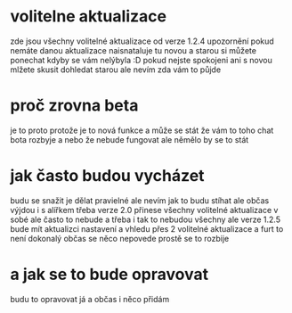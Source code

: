 # volitelne aktualizace
zde jsou všechny volitelné aktualizace od verze 1.2.4 upozornění pokud nemáte danou aktualizace naisnataluje tu novou a starou si můžete ponechat kdyby se vám nelýbyla :D
pokud nejste spokojeni ani s novou mlžete skusit dohledat starou ale nevím zda vám to půjde

# proč zrovna beta
je to proto protože je to nová funkce a může se stát že vám to toho chat bota rozbyje a nebo že nebude fungovat ale němělo by se to stát

# jak často budou vycházet
budu se snažit je dělat pravielné ale nevím jak to budu stíhat ale občas výjdou i s alířkem 
třeba verze 2.0 přinese všechny volitelné aktualizace v sobé ale často to nebude 
a třeba i tak to nebudou všechny ale verze 1.2.5 bude mít aktualizci nastavení a vhledu přes 2 volitelné aktualizace
a furt to není dokonalý občas se něco nepovede prostě se to rozbije

# a jak se to bude opravovat
budu to opravovat já a občas i něco přidám
